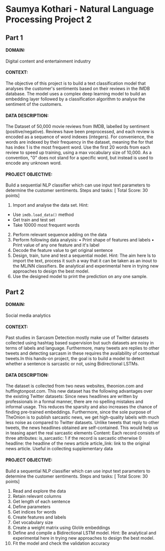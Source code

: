 # Saumya Kothari - Natural Language Processing Project 2

## Part 1

#### DOMAIN: 
Digital content and entertainment industry

#### CONTEXT: 
The objective of this project is to build a text classification model that
analyses the customer's sentiments based on their reviews in the IMDB database. The
model uses a complex deep learning model to build an embedding layer followed by
a classification algorithm to analyse the sentiment of the customers.

#### DATA DESCRIPTION: 
The Dataset of 50,000 movie reviews from IMDB, labelled by
sentiment (positive/negative). Reviews have been preprocessed, and each review is
encoded as a sequence of word indexes (integers). For convenience, the words are
indexed by their frequency in the dataset, meaning the for that has index 1 is the
most frequent word. Use the first 20 words from each review to speed up training,
using a max vocabulary size of 10,000. As a convention, "0" does not stand for a
specific word, but instead is used to encode any unknown word.

#### PROJECT OBJECTIVE: 
Build a sequential NLP classifier which can use input text
parameters to determine the customer sentiments.
Steps and tasks: [ Total Score: 30 points]
1. Import and analyse the data set.
Hint: 
 - Use `imdb.load_data()` method
 - Get train and test set
 - Take 10000 most frequent words
2. Perform relevant sequence adding on the data
3. Perform following data analysis:
• Print shape of features and labels
• Print value of any one feature and it's label
4. Decode the feature value to get original sentence
5. Design, train, tune and test a sequential model.
Hint: The aim here Is to import the text, process it such a way that it can be taken as an inout to the ML/NN
classifiers. Be analytical and experimental here in trying new approaches to design the best model.
6. Use the designed model to print the prediction on any one sample.




## Part 2

#### **DOMAIN:** 
Social media analytics

#### **CONTEXT:**
Past studies in Sarcasm Detection mostly make use of Twitter datasets collected
using hashtag based supervision but such datasets are noisy in terms of labels and language. Furthermore, many tweets are replies to other tweets and detecting sarcasm in these requires the availability of contextual tweets.In this hands-on project, the goal is to build a model to detect whether a sentence is sarcastic or not, using Bidirectional LSTMs.

#### **DATA DESCRIPTION:**
The dataset is collected from two news websites, theonion.com and huffingtonpost.com.
This new dataset has the following advantages over the existing Twitter datasets:
Since news headlines are written by professionals in a formal manner, there are no spelling mistakes and
informal usage. This reduces the sparsity and also increases the chance of finding pre-trained embeddings.
Furthermore, since the sole purpose of TheOnion is to publish sarcastic news, we get high-quality labels with
much less noise as compared to Twitter datasets.
Unlike tweets that reply to other tweets, the news headlines obtained are self-contained. This would help us in
teasing apart the real sarcastic elements
Content: Each record consists of three attributes:
is_sarcastic: 1 if the record is sarcastic otherwise 0
headline: the headline of the news article
article_link: link to the original news article. Useful in collecting supplementary data

#### **PROJECT OBJECTIVE:** 
Build a sequential NLP classifier which can use input text parameters
to determine the customer sentiments.
Steps and tasks: [ Total Score: 30 points]
1. Read and explore the data
2. Retain relevant columns
3. Get length of each sentence
4. Define parameters
5. Get indices for words
6. Create features and labels
7. Get vocabulary size
8. Create a weight matrix using GloVe embeddings
9. Define and compile a Bidirectional LSTM model.
 Hint: Be analytical and experimental here in trying new approaches to design the best model.
10. Fit the model and check the validation accuracy
